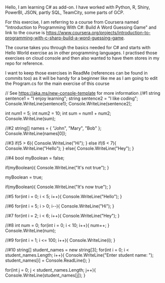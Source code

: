 Hello, I am learning C# as add-on. I have worked with Python, R, Shiny, PowerBI, JSON, partly SQL, TeamCity, some parts of GCP.

For this exercise, I am referring to a course from Coursera named "Introduction to Programming With C#: Build A Word Guessing Game" and 
link to the course is https://www.coursera.org/projects/introduction-to-programming-with-c-sharp-build-a-word-guessing-game.

The course takes you through the basics needed for C# and starts with Hello World exercise as in other programming languages. 
I practised those exercises on cloud console and then also wanted to have them stores in my repo for reference. 

I want to keep those exercises in ReadMe (references can be found in commits too) as it will be handy for a beginner like me as 
I am going to edit the Program.cs for the main exercise of this course

// See https://aka.ms/new-console-template for more information
//#1
string sentence1 = "I enjoy learning";
string sentence2 = "I like coding";
Console.WriteLine(sentence1);
Console.WriteLine(sentence2);

int num1 = 5;
int num2 = 10;
int sum = num1 + num2;
Console.WriteLine(sum);

//#2
string[] names = { "John", "Mary", "Bob" };
Console.WriteLine(names[0]);

//#3
if(5 > 6){
    Console.WriteLine("Hi");
}
else if(6 < 7){
    Console.WriteLine("Hello");
}
else{
    Console.WriteLine("Hey");
}

//#4
bool myBoolean = false;

if(myBoolean){
    Console.WriteLine("It's not true");
}

myBoolean = true;

if(myBoolean){
    Console.WriteLine("It's now true");
}

//#5
for(int i = 0; i < 5; i++){
    Console.WriteLine("Hello");
}

//#6
for(int i = 5; i > 0; i--){
    Console.WriteLine("Hi");
}

//#7
for(int i = 2; i < 6; i++){
    Console.WriteLine("Hey");
}

//#8
int num = 0;
for(int i = 0; i < 10; i++){
    num++;
}
Console.WriteLine(num);

//#9
for(int i = 1; i <= 100; i++){
    Console.WriteLine(i);
}

//#10
string[] student_names = new string[3];
for(int i = 0; i < student_names.Length; i++){
    Console.WriteLine("Enter student name: ");
    student_names[i] = Console.ReadLine();
}

for(int j = 0; j < student_names.Length; j++){
    Console.WriteLine(student_names[j]);
}
